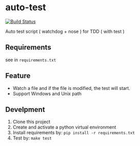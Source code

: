 # auto-test
[![Build Status](https://travis-ci.org/mildronize/auto-test.svg?branch=master)](https://travis-ci.org/mildronize/auto-test)

Auto test script ( watchdog + nose ) for TDD ( with test )

## Requirements
see in `requirements.txt`

## Feature
- Watch a file and if the file is modified, the test will start. 
- Support Windows and Unix path

## Develpment
1. Clone this project
2. Create and activate a python virtual environment
3. Install requirements by: `pip install -r requirements.txt`
4. Test by: `make test`